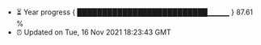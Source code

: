 - ⏳ Year progress { ██████████████████████████▁▁▁▁ } 87.61 %
- ⏰ Updated on Tue, 16 Nov 2021 18:23:43 GMT

